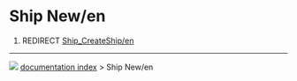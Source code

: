 # Ship New/en
1.  REDIRECT [Ship\_CreateShip/en](Ship_CreateShip/en.md)



---
![](images/Right_arrow.png) [documentation index](../README.md) > Ship New/en
